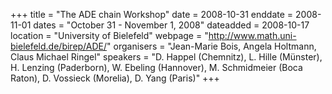 +++
title = "The ADE chain Workshop"
date = 2008-10-31
enddate = 2008-11-01
dates = "October 31 - November 1, 2008"
dateadded = 2008-10-17
location = "University of Bielefeld"
webpage = "http://www.math.uni-bielefeld.de/birep/ADE/"
organisers = "Jean-Marie Bois, Angela Holtmann, Claus Michael Ringel"
speakers = "D. Happel (Chemnitz), L. Hille (Münster), H. Lenzing (Paderborn), W. Ebeling (Hannover), M. Schmidmeier (Boca Raton), D. Vossieck (Morelia), D. Yang (Paris)"
+++
